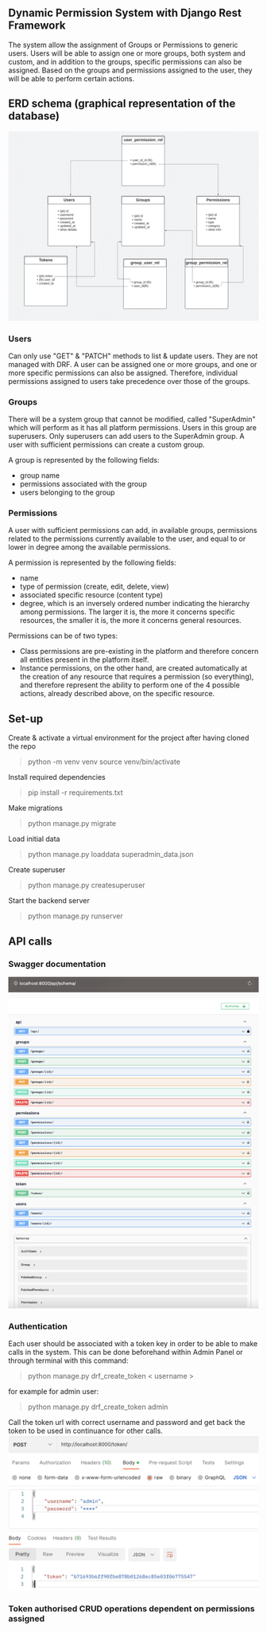 ## Dynamic Permission System with Django Rest Framework
The system allow the assignment of Groups or Permissions to generic users. 
Users will be able to assign one or more groups, both system and custom, and in addition to the groups, specific permissions can also be assigned. 
Based on the groups and permissions assigned to the user, they will be able to perform certain actions.

## ERD schema (graphical representation of the database)
![db schema](IAM/static/img/ERD-schema.png "Entity Relationship Diagram")

### Users
Can only use "GET" & "PATCH" methods to list & update users. They are not managed with DRF.
A user can be assigned one or more groups, and one or more specific permissions can also be assigned. 
Therefore, individual permissions assigned to users take precedence over those of the groups.

### Groups
There will be a system group that cannot be modified, called "SuperAdmin" which will perform as it has all platform permissions.
Users in this group are superusers. Only superusers can add users to the SuperAdmin group.
A user with sufficient permissions can create a custom group. 
 
A group is represented by the following fields:
- group name
- permissions associated with the group
- users belonging to the group

### Permissions
A user with sufficient permissions can add, in available groups, permissions related to the permissions 
currently available to the user, and equal to or lower in degree among the available permissions.

A permission is represented by the following fields:
- name
- type of permission (create, edit, delete, view)
- associated specific resource (content type)
- degree, which is an inversely ordered number indicating the hierarchy among permissions. The larger it is, the more it concerns specific resources, the smaller it is, the more it concerns general resources.

Permissions can be of two types:
- Class permissions are pre-existing in the platform and therefore concern all entities present in the platform itself.
- Instance permissions, on the other hand, are created automatically at the creation of any resource that requires a permission (so everything), and therefore represent the ability to perform one of the 4 possible actions, already described above, on the specific resource.


## Set-up

Create & activate a virtual environment for the project after having cloned the repo
> python -m venv venv 
> source venv/bin/activate

Install required dependencies
> pip install -r requirements.txt

Make migrations
> python manage.py migrate

Load initial data
> python manage.py loaddata superadmin_data.json

Create superuser
> python manage.py createsuperuser

Start the backend server
> python manage.py runserver

## API calls

### Swagger documentation
![](IAM/static/img/swagger-documentation.png)

### Authentication
Each user should be associated with a token key in order to be able to make calls in the system. 
This can be done beforehand within Admin Panel or through terminal with this command:
> python manage.py drf_create_token < username >

for example for admin user: 
> python manage.py drf_create_token admin

Call the token url with correct username and password and get back the token to be used in continuance for other calls.
![](IAM/static/img/authentication.png)

### Token authorised CRUD operations dependent on permissions assigned



